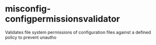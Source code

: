 # misconfig-configpermissionsvalidator
Validates file system permissions of configuration files against a defined policy to prevent unautho
